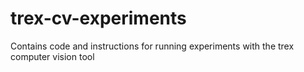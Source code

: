 # trex-cv-experiments
Contains code and instructions for running experiments with the trex computer vision tool
